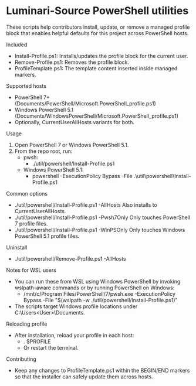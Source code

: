 # Luminari-Source PowerShell utilities

These scripts help contributors install, update, or remove a managed profile block that enables helpful defaults for this project across PowerShell hosts.

Included
- Install-Profile.ps1: Installs/updates the profile block for the current user.
- Remove-Profile.ps1: Removes the profile block.
- ProfileTemplate.ps1: The template content inserted inside managed markers.

Supported hosts
- PowerShell 7+ (Documents/PowerShell/Microsoft.PowerShell_profile.ps1)
- Windows PowerShell 5.1 (Documents/WindowsPowerShell/Microsoft.PowerShell_profile.ps1)
- Optionally, CurrentUserAllHosts variants for both.

Usage
1) Open PowerShell 7 or Windows PowerShell 5.1.
2) From the repo root, run:
   - pwsh:
     - ./util/powershell/Install-Profile.ps1
   - Windows PowerShell 5.1:
     - powershell -ExecutionPolicy Bypass -File .\util\powershell\Install-Profile.ps1

Common options
- ./util/powershell/Install-Profile.ps1 -AllHosts
  Also installs to CurrentUserAllHosts.
- ./util/powershell/Install-Profile.ps1 -Pwsh7Only
  Only touches PowerShell 7 profile files.
- ./util/powershell/Install-Profile.ps1 -WinPSOnly
  Only touches Windows PowerShell 5.1 profile files.

Uninstall
- ./util/powershell/Remove-Profile.ps1 -AllHosts

Notes for WSL users
- You can run these from WSL using Windows PowerShell by invoking wslpath-aware commands or by running PowerShell on Windows:
  - /mnt/c/Program Files/PowerShell/7/pwsh.exe -ExecutionPolicy Bypass -File "$(wslpath -w ./util/powershell/Install-Profile.ps1)"
- The scripts target Windows profile locations under C:\Users\<User>\Documents.

Reloading profile
- After installation, reload your profile in each host:
  - . $PROFILE
  - Or restart the terminal.

Contributing
- Keep any changes to ProfileTemplate.ps1 within the BEGIN/END markers so that the installer can safely update them across hosts.
